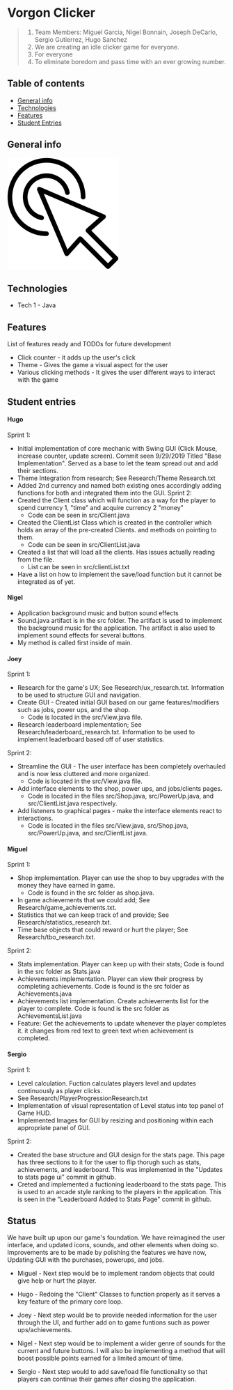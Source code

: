 # Vorgon Clicker

> 1. Team Members: Miguel Garcia, Nigel Bonnain, Joseph DeCarlo, Sergio Gutierrez, Hugo Sanchez
> 2. We are creating an idle clicker game for everyone.
> 3. For everyone
> 4. To eliminate boredom and pass time with an ever growing number.

## Table of contents
* [General info](#general-info)
* [Technologies](#technologies)
* [Features](#features)
* [Student Entries](#student-entries)

## General info
![Icon Image](./img/ProjectIcon.png)

## Technologies
* Tech 1 - Java


## Features
List of features ready and TODOs for future development
* Click counter - it adds up the user's click
* Theme - Gives the game a visual aspect for the user
* Various clicking methods - It gives the user different ways to interact with the game


## Student entries
#### Hugo
Sprint 1:
* Initial implementation of core mechanic with Swing GUI (Click Mouse, increase counter, update screen). Commit seen 9/29/2019 Titled "Base Implementation".
    Served as a base to let the team spread out and add their sections.
* Theme Integration from research; See Research/Theme Research.txt
* Added 2nd currency and named both existing ones accordingly adding functions for both and integrated them into the GUI.
Sprint 2:
* Created the Client class which will function as a way for the player to spend currency 1, "time" and acquire currency 2 "money"
    * Code can be seen in src/Client.java
* Created the ClientList Class which is created in the controller which holds an array of the pre-created Clients. and methods on pointing to them.
    * Code can be seen in src/ClientList.java
* Created a list that will load all the clients. Has issues actually reading from the file.
    * List can be seen in src/clientList.txt
* Have a list on how to implement the save/load function but it cannot be integrated as of yet.

#### Nigel
* Application background music and button sound effects
* Sound.java artifact is in the src folder. The artifact is used to implement the background music for the application. The artifact is also used to implement sound effects for several buttons.
* My method is called first inside of main.

#### Joey

Sprint 1:
* Research for the game's UX; See Research/ux_research.txt. Information to be used to structure GUI and navigation.
* Create GUI - Created initial GUI based on our game features/modifiers such as jobs, power ups, and the shop.
    * Code is located in the src/View.java file.
* Research leaderboard implementation; See Research/leaderboard_research.txt. Information to be used to implement leaderboard based off of user statistics.

Sprint 2:
* Streamline the GUI - The user interface has been completely overhauled and is now less cluttered and more organized.
    * Code is located in the src/View.java file.
* Add interface elements to the shop, power ups, and jobs/clients pages.
    * Code is located in the files src/Shop.java, src/PowerUp.java, and src/ClientList.java respectively.
* Add listeners to graphical pages - make the interface elements react to interactions.
    * Code is located in the files src/View.java, src/Shop.java, src/PowerUp.java, and src/ClientList.java.

#### Miguel

Sprint 1:
* Shop implementation. Player can use the shop to buy upgrades with the money they have earned in game.
  * Code is found in the src folder as shop.java.
* In game achievements that we could add; See Research/game_achievements.txt.
* Statistics that we can keep track of and provide; See Research/statistics_research.txt.
* Time base objects that could reward or hurt the player; See Research/tbo_research.txt.

Sprint 2:
* Stats implementation. Player can keep up with their stats; Code is found in the src folder as Stats.java
* Achievements implementation. Player can view their progress by completing achievements. Code is found is the src folder as Achievements.java
* Achievements list implementation. Create achievements list for the player to complete. Code is found is the src folder as AchievementsList.java 
* Feature: Get the achievements to update whenever the player completes it. it changes from red text to green text when achievement is completed.

#### Sergio
Sprint 1:
* Level calculation. Fuction calculates players level and updates continuously as player clicks.
 * See Research/PlayerProgressionResearch.txt
* Implementation of visual representation of Level status into top panel of Game HUD.
* Implemented Images for GUI by resizing and positioning within each appropriate panel of GUI.

Sprint 2:
* Created the base structure and GUI design for the stats page. This page has three sections to it for the user to flip thorugh such as stats, achievements, and leaderboard. This was implemented in the "Updates to stats page ui" commit in github.
* Creted and implemented a fuctioning leaderboard to the stats page. This is used to an arcade style ranking to the players in the application. This is seen in the "Leaderboard Added to Stats Page" commit in github.

## Status
We have built up upon our game's foundation. We have reimagined the user interface, and updated icons, sounds, and other elements when doing so. Improvements are to be made by polishing the features we have now, Updating GUI with the purchases, powerups, and jobs. 

* Miguel - Next step would be to implement random objects that could give help or hurt the player.

* Hugo - Redoing the "Client" Classes to function properly as it serves a key feature of the primary core loop.

* Joey - Next step would be to provide needed information for the user through the UI, and
further add on to game funtions such as power ups/achievements.

* Nigel - Next step would be to implement a wider genre of sounds for the current and future buttons. I will also be implementing a method that will boost possible points earned for a limited amount of time.

* Sergio - Next step would to add save/load file functionality so that players can continue their games after closing the application.
